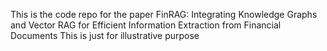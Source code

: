 This is the code repo for the paper FinRAG: Integrating Knowledge Graphs and Vector RAG for Efficient Information Extraction from Financial Documents
This is just for illustrative purpose
